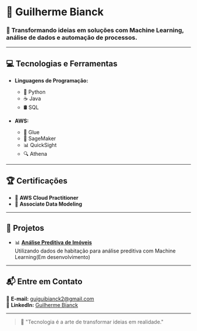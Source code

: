 # 🌟 Guilherme Bianck

### 🚀 Transformando ideias em soluções com **Machine Learning**, **análise de dados** e **automação de processos**.

---

## 💻 Tecnologias e Ferramentas

- **Linguagens de Programação:**
  - 🐍 Python
  - ☕ Java
  - 🛢️ SQL

- **AWS:**
  - 🔗 Glue
  - 🤖 SageMaker
  - 📊 QuickSight
  - 🔍 Athena

---

## 🏆 Certificações

- 📜 **AWS Cloud Practitioner**
- 📜 **Associate Data Modeling**

---

## 📌 Projetos

- 📊 **[Análise Preditiva de Imóveis](https://github.com/guibianck/Projeto-ML)**  
  Utilizando dados de habitação para análise preditiva com Machine Learning(Em desenvolvimento)
---

## 📬 Entre em Contato

💌 **E-mail:** guiguibianck2@gmail.com  
🔗 **LinkedIn:** [Guilherme Bianck](https://www.linkedin.com/in/guilherme-bianck/)

---

> 🌟 "Tecnologia é a arte de transformar ideias em realidade."
